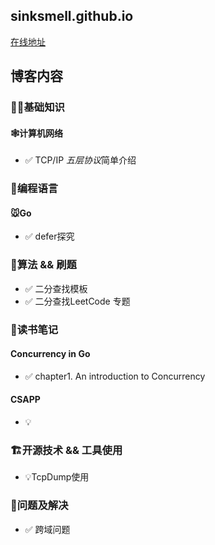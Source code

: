 ## sinksmell.github.io
[在线地址](https://sinksmell.github.io)

## 博客内容
### 👨‍💻基础知识
#### 🕸计算机网络
* ✅ TCP/IP *五层协议*简单介绍


### 🌈编程语言
#### 🐭Go
* ✅ defer探究

### 🚀算法 && 刷题
* ✅ 二分查找模板
* ✅ 二分查找LeetCode 专题


### 📒读书笔记

#### Concurrency in Go
* ✅ chapter1. An introduction to Concurrency

#### CSAPP
* 💡


### 🏗开源技术 && 工具使用
* 💡TcpDump使用


### 🔧问题及解决
* ✅ 跨域问题

